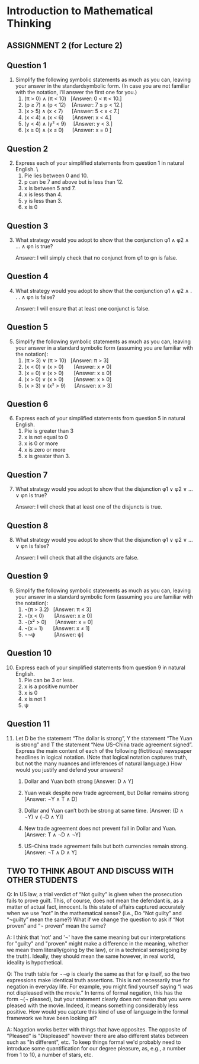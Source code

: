 # Introduction to Mathematical Thinking
## ASSIGNMENT 2 (for Lecture 2)

Question 1
----------

 1. Simplify the following symbolic statements as much as you can, leaving your answer in the standardsymbolic form.  (In case you are not familiar with the notation, I’ll answer the first one for you.)
    1. (π > 0) ∧ (π < 10) &nbsp; [Answer: 0 < π < 10.]
    2. (p ≥ 7) ∧ (p < 12) &nbsp; &nbsp;[Answer: 7 ≤ p < 12.]
    3. (x > 5) ∧ (x < 7) &nbsp; &nbsp; &nbsp;[Answer: 5 < x < 7.]
    4. (x < 4) ∧ (x < 6) &nbsp; &nbsp; &nbsp;[Answer: x < 4.]
    5. (y < 4) ∧ (y² < 9) &nbsp; &nbsp; [Answer: y < 3.]
    6. (x ≥ 0) ∧ (x ≤ 0) &nbsp; &nbsp; &nbsp;[Answer: x = 0 ]
    
Question 2
---------
2. Express each of your simplified statements from question 1 in natural English. \
   1. Pie lies between 0 and 10.
   2. p can be 7 and above but is less than 12.
   3. x is between 5 and 7.
   4. x is less than 4.
   5. y is less than 3. 
   6. x is 0
    
Question 3
---------
3.  What strategy would you adopt to show that the conjunction φ1 ∧ φ2 ∧ ... ∧ φn is true?

    Answer: I will simply check that no conjunct from φ1 to φn is false.

Question 4
---------
4. What strategy would you adopt to show that the conjunction φ1 ∧ φ2 ∧ . . . ∧ φn is false?

    Answer: I will ensure that at least one conjunct is false.

Question 5
---------
5.  Simplify the following symbolic statements as much as you can, leaving your answer in a standard symbolic form (assuming you are familiar with the notation): 
    1. (π > 3) ∨ (π > 10) &nbsp; [Answer: π > 3]
    2. (x < 0) ∨ (x > 0) &nbsp; &nbsp; &nbsp; [Answer: x ≠ 0]
    3. (x = 0) ∨ (x > 0) &nbsp; &nbsp; &nbsp; [Answer: x ≥ 0]
    4. (x > 0) ∨ (x ≥ 0) &nbsp; &nbsp; &nbsp; [Answer: x ≥ 0]
    5. (x > 3) ∨ (x² > 9) &nbsp; &nbsp; &nbsp;[Answer: x > 3]
   
 Question 6
---------
6.  Express each of your simplified statements from question 5 in natural English.
    1. Pie is greater than 3
    2. x is not equal to 0
    3. x is 0 or more
    4. x is zero or more
    5. x is greater than 3.
    
Question 7
---------
7.  What strategy would you adopt to show that the disjunction φ1 ∨ φ2 ∨ ... ∨ φn is true? 
    
    Answer: I will check that at least one of the disjuncts is true.

Question 8
---------
8.  What strategy would you adopt to show that the disjunction φ1 ∨ φ2 ∨ ... ∨ φn is false? 
    
    Answer: I will check that all the disjuncts are false.

Question 9
---------
9.  Simplify the following symbolic statements as much as you can, leaving your answer in a standard symbolic form (assuming you are familiar with the notation):
    1. ¬(π > 3.2) &nbsp; [Answer: π ≤ 3]
    2. ¬(x < 0) &nbsp; &nbsp; &nbsp; [Answer: x ≥ 0]
    3. ¬(x² > 0) &nbsp; &nbsp; &nbsp;[Answer: x = 0]
    4. ¬(x = 1) &nbsp; &nbsp; &nbsp; [Answer: x ≠ 1]
    5. ¬¬ψ &nbsp; &nbsp; &nbsp; &nbsp; &nbsp; &nbsp; [Answer: ψ]

Question 10
---------
10.  Express each of your simplified statements from question 9 in natural English. 
     1. Pie can be 3 or less.
     2. x is a positive number
     3. x is 0
     4. x is not 1
     5. ψ

Question 11
---------
11.  Let D be  the  statement  “The  dollar  is  strong”, Y the  statement  “The  Yuan  is  strong”  and T the statement “New US–China trade agreement signed”.  Express the main content of each of the following (fictitious) newspaper headlines in logical notation.  (Note that logical notation captures truth, but not the many nuances and inferences of natural language.)  How would you justify and defend your answers?
        1. Dollar and Yuan both strong [Answer: D ∧ Y]
        2. Yuan weak despite new trade agreement, but Dollar remains strong [Answer: ¬Y ∧ T ∧ D]
        3. Dollar and Yuan can’t both be strong at same time. [Answer: (D ∧ ¬Y) ∨ (¬D ∧ Y)]

        4. New trade agreement does not prevent fall in Dollar and Yuan. [Answer: T ∧ ¬D ∧ ¬Y]
        5. US–China trade agreement fails but both currencies remain strong. [Answer: ¬T ∧ D ∧ Y]


## TWO TO THINK ABOUT AND DISCUSS WITH OTHER STUDENTS
Q: In US law, a trial verdict of “Not guilty” is given when the prosecution fails to prove guilt. This, of course, does not mean the defendant is, as a matter of actual fact, innocent. Is this state of affairs captured accurately when we use “not” in the mathematical sense? (i.e., Do “Not guilty” and “¬guilty” mean the same?) What if we change the question to ask if “Not proven” and “¬ proven” mean the same?

A: I think that 'not' and '¬' have the same meaning but our interpretations for "guilty" and "proven" might make a difference in the meaning, whether we mean them literally(going by the law), or in a technical sense(going by the truth). Ideally, they should mean the same however, in real world, ideality is hypothetical.


Q: The truth table for ¬¬φ is clearly the same as that for φ itself, so the two expressions make identical truth assertions. This is not necessarily true for negation in everyday life. For example, you might find yourself saying “I was not displeased with the movie.” In terms of formal negation, this has the form ¬(¬ pleased), but your statement clearly does not mean that you were pleased with the movie. Indeed, it means something considerably less positive. How would you capture this kind of use of language in the formal framework we have been looking at?

A: Nagation works better with things that have opposites. The opposite of "Pleased" is "Displeased" however there are also different states between such as "In different", etc. To keep things formal we'd probably need to introduce some quantification for our degree pleasure, as, e.g., a number from 1 to 10, a number of stars, etc. 
